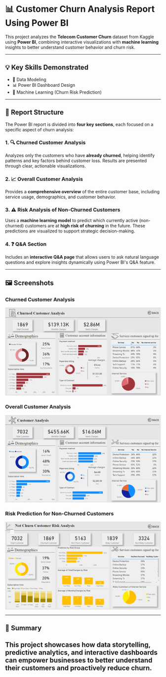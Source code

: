 # 📊 Customer Churn Analysis Report Using Power BI

This project analyzes the **Telecom Customer Churn** dataset from Kaggle using **Power BI**, combining interactive visualizations with **machine learning** insights to better understand customer behavior and churn risk.

---

## 💡 Key Skills Demonstrated

- 🔧 Data Modeling  
- 📊 Power BI Dashboard Design  
- 🤖 Machine Learning (Churn Risk Prediction)

---

## 📁 Report Structure

The Power BI report is divided into **four key sections**, each focused on a specific aspect of churn analysis:

### 1. 🔍 Churned Customer Analysis  
Analyzes only the customers who have **already churned**, helping identify patterns and key factors behind customer loss. Results are presented through clear, actionable visualizations.

### 2. 📈 Overall Customer Analysis  
Provides a **comprehensive overview** of the entire customer base, including service usage, demographics, and customer behavior.

### 3. ⚠️ Risk Analysis of Non-Churned Customers  
Uses a **machine learning model** to predict which currently active (non-churned) customers are at **high risk of churning** in the future. These predictions are visualized to support strategic decision-making.

### 4. ❓ Q&A Section  
Includes an **interactive Q&A page** that allows users to ask natural language questions and explore insights dynamically using Power BI's Q&A feature.

---

## 🖼️ Screenshots

### Churned Customer Analysis  
![Churned Customers](https://github.com/idaemrot/Churn-Analysis-using-powerBI/blob/main/IMAGE%201.png)

### Overall Customer Analysis  
![Overall Analysis](https://github.com/idaemrot/Churn-Analysis-using-powerBI/blob/main/IMAGE%202.png)

### Risk Prediction for Non-Churned Customers  
![Risk Analysis](https://github.com/idaemrot/Churn-Analysis-using-powerBI/blob/main/IMAGE%203.png)

---

## 📍 Summary

This project showcases how **data storytelling**, **predictive analytics**, and **interactive dashboards** can empower businesses to better understand their customers and proactively reduce churn.
---
